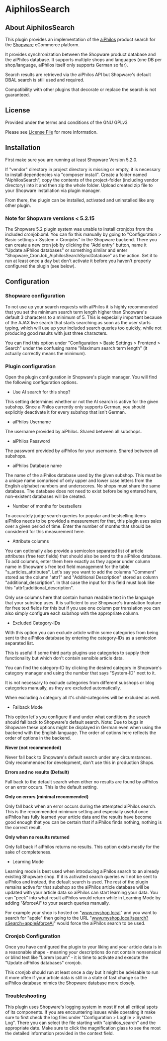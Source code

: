 # AiphilosSearch
## About AiphilosSearch
This plugin provides an implementation of the [aiPhilos](https://aiphilos.com) product search for the [Shopware](https://shopware.com/) eCommerce platform.

It provides synchronization between the Shopware product database and the aiPhilos database. It supports multiple shops and languages (one DB per shop/language, aiPhilos itself only supports German so far).

Search results are retrieved via the aiPhilos API but Shopware's default DBAL search is still used and required.

Compatibility with other plugins that decorate or replace the search is not guaranteed.  

## License

Provided under the terms and conditions of the GNU GPLv3

Please see [License File](LICENSE.md) for more information.

## Installation

First make sure you are running at least Shopware Version 5.2.0.

If "vendor" directory in project directory is missing or empty, it is necessary to install dependencies via "composer install".
Create a folder named "AiphilosSearch", copy the contents of the project-folder (including vendor directory) into it and then zip the whole folder.
Upload created zip file to your Shopware installation via plugin manager.

From there, the plugin can be installed, activated and uninstalled like any other plugin.

### Note for Shopware versions < 5.2.15

The Shopware 5.2 plugin system was unable to install cronjobs from the included cronjob.xml. You can fix this manually by going to "Configuration > Basic settings > System > Cronjobs" in the Shopware backend. There you can create a new cron job by clicking the "Add entry" button, name it "Update aiPhilos databases" or something similar and enter "Shopware_CronJob_AiphilosSearchSyncDatabase" as the action. Set it to run at least once a day but don't activate it before you haven't properly configured the plugin (see below).

## Configuration

### Shopware configuration

To not use up your search requests with aiPhilos it is highly recommended that you set the minimum search term length higher than Shopware's default 3 characters to a minimum of 5.
This is especially important because of the AJAX live search that starts searching as soon as the user starts typing, which will use up your included search queries too quickly, while not producing good results with just three characters.

You can find this option under "Configuration > Basic Settings > Frontend > Search" under the confusing name "Maximum search term length" (it actually correctly means the minimum).

### Plugin configuration
Open the plugin configuration in Shopware's plugin manager.
You will find the following configuration options.

* Use AI search for this shop?

This setting determines whether or not the AI search is active for the given subshop. Since aiPhilos currently only supports German, you should explicitly deactivate it for every subshop that isn't German.

* aiPhilos Username

The username provided by aiPhilos.
Shared between all subshops.

* aiPhilos Password

The password provided by aiPhilos for your username.
Shared between all subshops.

* aiPhilos Database name

The name of the aiPhilos database used by the given subshop. 
This must be a unique name comprised of only upper and lower case letters from the English alphabet numbers and underscores. No shops must share the same database. 
The database does not need to exist before being entered here, non-existent databases will be created.

* Number of months for bestsellers

To accurately judge search queries for popular and bestselling items aiPhilos needs to be provided a measurement for that, this plugin uses sales over a given period of time.
Enter the number of months that should be considered for this measurement here.

* Attribute columns

You can optionally also provide a semicolon separated list of article attributes (free text fields) that should also be send to the aiPhilos database. To add columns, enter them here exactly as they appear under column name in Shopware's free text field management for the table "s_articles_attributes".
Let's say you want to add the columns "Comment" stored as the column "attr1" and "Additional Description" stored as column "additional_description".
In that case the input for this field must look like this "attr1;additional_description".

Only use columns here that contain human readable text in the language that your subshop uses. It is sufficient to use Shopware's translation feature for free text fields for this but if you use one column per translation you can also simply configure each subshop with the appropriate column.

* Excluded Category-IDs

With this option you can exclude article within some categories from being sent to the aiPhilos database by entering the category-IDs as a semicolon separated list.

This is useful if some third party plugins use categories to supply their functionality but which don't contain sensible article data.

You can find the category-ID by clicking the desired category in Shopware's category manager and using the number that says "System-ID" next to it.

It is not necessary to exclude categories from different subshops or blog categories manually, as they are excluded automatically.

When excluding a category all it's child-categories will be excluded as well.

* Fallback Mode

This option let's you configure if and under what conditions the search should fall back to Shopware's default search.
Note: Due to bugs in Shopware these options might be displayed in German even when using the backend with the English language. The order of options here reflects the order of options in the backend.

__Never (not recommended)__

Never fall back to Shopware's default search under any circumstances. Only recommended for development, don't use this in production Shops.

__Errors and no results (Default)__

Fall back to the default search when either no results are found by aiPhilos or an error occurs. This is the default setting.

__Only on errors (minimal recommended)__

Only fall back when an error occurs during the attempted aiPhilos search. This is the recommended minimum setting and especially useful once aiPhilos has fully learned your article data and the results have become good enough that you can be certain that if aiPhilos finds nothing, nothing is the correct result.

__Only when no results returned__

Only fall back if aiPhilos returns no results.
This option exists mostly for the sake of completeness.

* Learning Mode

Learning mode is best used when introducing aiPhilos search to an already existing Shopware shop. If it is activated search queries will not be sent to aiPhilos and instead, the default search is used. The rest of the plugin remains active for that subshop so the aiPhilos article database will be updated with your article data so aiPhilos can start learning your data. You can "peek" into what result aiPhilos would return while in Learning Mode by adding "&forceAi" to your search queries manually.

For example your shop is hosted on "www.myshop.local" and you want to search for "apple" then going to the URL "www.myshop.local/search?sSearch=apple&forceAi" would force the aiPhilos search to be used.

### Cronjob Configuration

Once you have configured the plugin to your liking and your article data is in a reasonable shape - meaning your descriptions do not contain nonsensical or blind text like "Lorem Ipsum" - it is time to activate and execute the "Update aiPhilos databases" cronjob.

This cronjob should run at least once a day but it might be advisable to run it more often if your article data is still in a state of fast change so the aiPhilos database mimics the Shopware database more closely.

### Troubleshooting

This plugin uses Shopware's logging system in most if not all critical spots of its components. If you are encountering issues while operating it make sure to first check the log files under "Configuration > Logfile > System Log". There you can select the file starting with "aiphilos_search" and the appropriate date.
Make sure to click the magnification glass to see the most the detailed information provided in the context field.